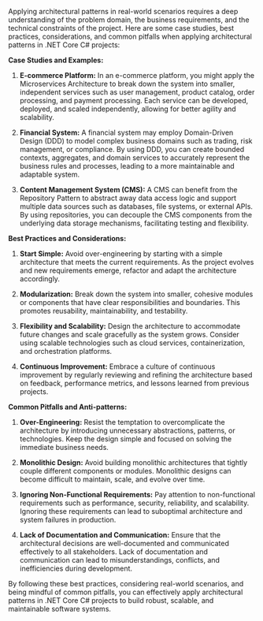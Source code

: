 
Applying architectural patterns in real-world scenarios requires a deep understanding of the problem domain, the business requirements, and the technical constraints of the project. Here are some case studies, best practices, considerations, and common pitfalls when applying architectural patterns in .NET Core C# projects:

**Case Studies and Examples:**

1. **E-commerce Platform:** In an e-commerce platform, you might apply the Microservices Architecture to break down the system into smaller, independent services such as user management, product catalog, order processing, and payment processing. Each service can be developed, deployed, and scaled independently, allowing for better agility and scalability.

2. **Financial System:** A financial system may employ Domain-Driven Design (DDD) to model complex business domains such as trading, risk management, or compliance. By using DDD, you can create bounded contexts, aggregates, and domain services to accurately represent the business rules and processes, leading to a more maintainable and adaptable system.

3. **Content Management System (CMS):** A CMS can benefit from the Repository Pattern to abstract away data access logic and support multiple data sources such as databases, file systems, or external APIs. By using repositories, you can decouple the CMS components from the underlying data storage mechanisms, facilitating testing and flexibility.

**Best Practices and Considerations:**

1. **Start Simple:** Avoid over-engineering by starting with a simple architecture that meets the current requirements. As the project evolves and new requirements emerge, refactor and adapt the architecture accordingly.

2. **Modularization:** Break down the system into smaller, cohesive modules or components that have clear responsibilities and boundaries. This promotes reusability, maintainability, and testability.

3. **Flexibility and Scalability:** Design the architecture to accommodate future changes and scale gracefully as the system grows. Consider using scalable technologies such as cloud services, containerization, and orchestration platforms.

4. **Continuous Improvement:** Embrace a culture of continuous improvement by regularly reviewing and refining the architecture based on feedback, performance metrics, and lessons learned from previous projects.

**Common Pitfalls and Anti-patterns:**

1. **Over-Engineering:** Resist the temptation to overcomplicate the architecture by introducing unnecessary abstractions, patterns, or technologies. Keep the design simple and focused on solving the immediate business needs.

2. **Monolithic Design:** Avoid building monolithic architectures that tightly couple different components or modules. Monolithic designs can become difficult to maintain, scale, and evolve over time.

3. **Ignoring Non-Functional Requirements:** Pay attention to non-functional requirements such as performance, security, reliability, and scalability. Ignoring these requirements can lead to suboptimal architecture and system failures in production.

4. **Lack of Documentation and Communication:** Ensure that the architectural decisions are well-documented and communicated effectively to all stakeholders. Lack of documentation and communication can lead to misunderstandings, conflicts, and inefficiencies during development.

By following these best practices, considering real-world scenarios, and being mindful of common pitfalls, you can effectively apply architectural patterns in .NET Core C# projects to build robust, scalable, and maintainable software systems.